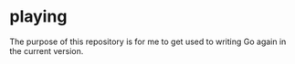 # playing

The purpose of this repository is for me to get used to writing Go again in the current version.
